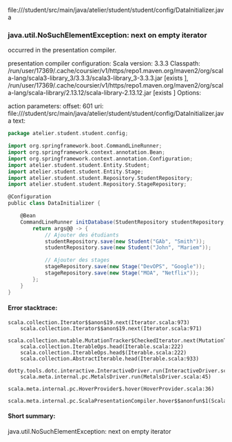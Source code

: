 file://<WORKSPACE>/student/src/main/java/atelier/student/student/config/DataInitializer.java
### java.util.NoSuchElementException: next on empty iterator

occurred in the presentation compiler.

presentation compiler configuration:
Scala version: 3.3.3
Classpath:
/run/user/17369/.cache/coursier/v1/https/repo1.maven.org/maven2/org/scala-lang/scala3-library_3/3.3.3/scala3-library_3-3.3.3.jar [exists ], /run/user/17369/.cache/coursier/v1/https/repo1.maven.org/maven2/org/scala-lang/scala-library/2.13.12/scala-library-2.13.12.jar [exists ]
Options:



action parameters:
offset: 601
uri: file://<WORKSPACE>/student/src/main/java/atelier/student/student/config/DataInitializer.java
text:
```scala
package atelier.student.student.config;

import org.springframework.boot.CommandLineRunner;
import org.springframework.context.annotation.Bean;
import org.springframework.context.annotation.Configuration;
import atelier.student.student.Entity.Student;
import atelier.student.student.Entity.Stage;
import atelier.student.student.Repository.StudentRepository;
import atelier.student.student.Repository.StageRepository;

@Configuration
public class DataInitializer {

    @Bean
    CommandLineRunner initDatabase(StudentRepository studentRepository, StageRepository stageRepository) {
        return args@@ -> {
            // Ajouter des étudiants
            studentRepository.save(new Student("GAb", "Smith"));
            studentRepository.save(new Student("John", "Mariem"));

            // Ajouter des stages
            stageRepository.save(new Stage("DevOPS", "Google"));
            stageRepository.save(new Stage("MOA", "Netflix"));
        };
    }
}

```



#### Error stacktrace:

```
scala.collection.Iterator$$anon$19.next(Iterator.scala:973)
	scala.collection.Iterator$$anon$19.next(Iterator.scala:971)
	scala.collection.mutable.MutationTracker$CheckedIterator.next(MutationTracker.scala:76)
	scala.collection.IterableOps.head(Iterable.scala:222)
	scala.collection.IterableOps.head$(Iterable.scala:222)
	scala.collection.AbstractIterable.head(Iterable.scala:933)
	dotty.tools.dotc.interactive.InteractiveDriver.run(InteractiveDriver.scala:168)
	scala.meta.internal.pc.MetalsDriver.run(MetalsDriver.scala:45)
	scala.meta.internal.pc.HoverProvider$.hover(HoverProvider.scala:36)
	scala.meta.internal.pc.ScalaPresentationCompiler.hover$$anonfun$1(ScalaPresentationCompiler.scala:389)
```
#### Short summary: 

java.util.NoSuchElementException: next on empty iterator